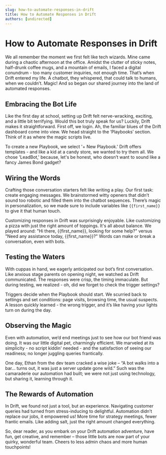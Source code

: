 ```yaml
---
slug: how-to-automate-responses-in-drift
title: How to Automate Responses in Drift
authors: [undirected]
---
```


# How to Automate Responses in Drift

We all remember the moment we first felt like tech wizards. Mine came during a chaotic afternoon at the office. Amidst the clutter of sticky notes, half-drunk coffee mugs, and a mountain of emails, I faced a digital conundrum - too many customer inquiries, not enough time. That’s when Drift entered my life. A chatbot, they whispered, that could talk to humans, when we couldn’t. Magic! And so began our shared journey into the land of automated responses.

## Embracing the Bot Life

Like the first day at school, setting up Drift felt nerve-wracking, exciting, and a little bit terrifying. Would this bot truly speak for us? Luckily, Drift makes it straightforward. First off, we login. Ah, the familiar blues of the Drift dashboard come into view. We head straight to the ‘Playbooks’ section. Think of it as where the magic scripts live.

To create a new Playbook, we select '+ New Playbook.' Drift offers templates - and like a kid at a candy store, we wanted to try them all. We chose 'LeadBot,' because, let's be honest, who doesn’t want to sound like a fancy James Bond gadget?

## Wiring the Words

Crafting those conversation starters felt like writing a play. Our first task: create engaging messages. We brainstormed witty openers that didn’t sound too robotic and filled them into the chatbot sequences. There’s magic in personalization, so we made sure to include variables like `{{first_name}}` to give it that human touch.

Customizing responses in Drift was surprisingly enjoyable. Like customizing a pizza with just the right amount of toppings. It's all about balance. We played around: "Hi there, {{first_name}}, looking for some help?" versus "Need any assistance today, {{first_name}}?" Words can make or break a conversation, even with bots.

## Testing the Waters

With cuppas in hand, we eagerly anticipated our bot’s first conversation. Like anxious stage parents on opening night, we watched as Drift communicated. The responses were crisp, the timing immaculate. But during testing, we realized - oh, did we forget to check the trigger settings?

Triggers decide when the Playbook should start. We scurried back to settings and set conditions: page visits, browsing time, the usual suspects. A lesson quickly learned - the wrong trigger, and it’s like having your lights turn on during the day.

## Observing the Magic

Even with automation, we’d end meetings just to see how our bot friend was doing. It was our little digital pet, charmingly efficient. We marveled at its simplicity - no script kiddin' needed - and the satisfaction of seeing our readiness; no longer juggling queries frantically.

One day, Ethan from the dev team cracked a wise joke – “A bot walks into a bar... turns out, it was just a server update gone wild.” Such was the camaraderie our automation had built; we were not just using technology, but sharing it, learning through it.

## The Rewards of Automation

In Drift, we found not just a tool, but an experience. Navigating customer queries had turned from stress-inducing to delightful. Automation didn’t replace our jobs, it empowered us! More time for strategy meetings, fewer frantic emails. Like adding salt, just the right amount changed everything.

So, dear reader, as you embark on your Drift automation adventure, have fun, get creative, and remember – those little bots are now part of your quirky, wonderful team. Cheers to less admin chaos and more human touchpoints!